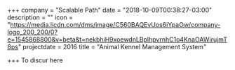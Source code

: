 +++
company = "Scalable Path"
date = "2018-10-09T00:38:27-03:00"
description = ""
icon = "https://media.licdn.com/dms/image/C560BAQEvUos6iYpaOw/company-logo_200_200/0?e=1545868800&v=beta&t=nekbhiH9xoewdnLBplhpvrnhC1o4KnaOAWirujmT8ps"
projectdate = 2016
title = "Animal Kennel Management System"

+++
To discur here